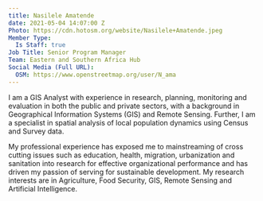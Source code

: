 ```yaml
---
title: Nasilele Amatende
date: 2021-05-04 14:07:00 Z
Photo: https://cdn.hotosm.org/website/Nasilele+Amatende.jpeg
Member Type:
  Is Staff: true
Job Title: Senior Program Manager
Team: Eastern and Southern Africa Hub
Social Media (Full URL):
  OSM: https://www.openstreetmap.org/user/N_ama
---
```


I am a GIS Analyst with experience in research, planning, monitoring and evaluation in both the public and private  sectors,  with  a  background  in  Geographical  Information  Systems  (GIS)  and  Remote  Sensing. Further, I am a specialist in spatial analysis of local population dynamics using Census and Survey data.

My professional experience has exposed me to mainstreaming of cross cutting issues such as education, health, migration, urbanization and sanitation into research for effective organizational performance and has driven my passion of serving for sustainable development. My research interests are in Agriculture, Food Security, GIS, Remote Sensing and Artificial Intelligence.